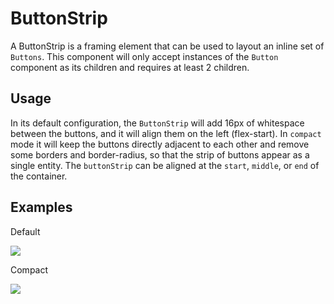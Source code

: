 # ButtonStrip

A ButtonStrip is a framing element that can be used to layout an inline set of `Buttons`. This component will only accept instances of the `Button` component as its children and requires at least 2 children.

## Usage

In its default configuration, the `ButtonStrip` will add 16px of whitespace between the buttons, and it will align them on the left (flex-start). In `compact` mode it will keep the buttons directly adjacent to each other and remove some borders and border-radius, so that the strip of buttons appear as a single entity. The `buttonStrip` can be aligned at the `start`, `middle`, or `end` of the container.

## Examples

Default

![](images/btn-strip-default.png)

Compact

![](images/btn-strip-compact.png)
